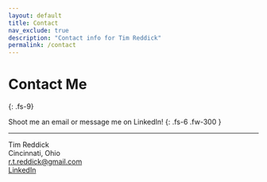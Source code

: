 ```yaml
---
layout: default
title: Contact
nav_exclude: true
description: "Contact info for Tim Reddick"
permalink: /contact
---
```


# Contact Me
{: .fs-9}

Shoot me an email or message me on LinkedIn!
{: .fs-6 .fw-300 }

---

Tim Reddick<br/>
Cincinnati, Ohio<br/>
<a href="mailto:r.t.reddick@gmail.com">r.t.reddick@gmail.com</a><br/>
[LinkedIn](https://www.linkedin.com/in/rtreddick/)
